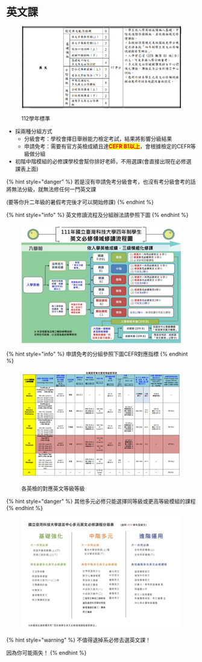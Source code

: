 # 英文課

<figure><img src="../.gitbook/assets/image (5).png" alt=""><figcaption><p>112學年標準</p></figcaption></figure>

* 採兩種分組方式
  * 分級會考：學校會擇日舉辦能力檢定考試，結果將影響分級結果
  * 申請免考：需要有官方英檢成績且達<mark style="color:red;">**CEFR B1以上**</mark>，會根據檢定的CEFR等級做分組
* 初階中階模組的必修課學校會幫你排好老師，不用選課(會直接出現在必修選課表上面)

{% hint style="danger" %}
若是沒有申請免考分級會考，也沒有考分級會考的話將無法分級，就無法修任何一門英文課

(要等你升二年級的暑假考完後才可以開始修課)
{% endhint %}

{% hint style="info" %}
英文修讀流程及分組辦法請參照下圖
{% endhint %}

<figure><img src="../.gitbook/assets/NTUST English Level.jpg" alt=""><figcaption></figcaption></figure>

{% hint style="info" %}
申請免考的分組參照下圖CEFR對應指標
{% endhint %}

<figure><img src="../.gitbook/assets/image (1) (1) (1).png" alt=""><figcaption><p>各英檢的對應英文等級等級</p></figcaption></figure>

{% hint style="danger" %}
其他多元必修只能選擇同等級或更高等級模組的課程
{% endhint %}

<figure><img src="../.gitbook/assets/NTUST English Courses.jpg" alt=""><figcaption></figcaption></figure>

{% hint style="warning" %}
不值得退掉系必修去選英文課！

因為你可能兩失！
{% endhint %}
